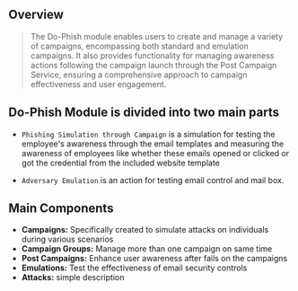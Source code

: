 ## Overview

> The Do-Phish module enables users to create and manage a variety of campaigns, encompassing both standard and emulation campaigns. It also provides functionality for managing awareness actions following the campaign launch through the Post Campaign Service, ensuring a comprehensive approach to campaign effectiveness and user engagement.


## Do-Phish Module is divided into two main parts
- `Phishing Simulation through Campaign` is a simulation for testing the employee's awareness 
through the email templates and measuring the awareness of employees like whether these 
emails opened or clicked or got the credential from the included website template

- `Adversary Emulation` is an action for testing email control and mail box.


## Main Components

- **Campaigns:** Specifically created to simulate attacks on individuals during various scenarios
- **Campaign Groups:** Manage more than one campaign on same time
- **Post Campaigns:** Enhance user awareness after fails on the campaigns
- **Emulations:** Test the effectiveness of email security controls
- **Attacks:** simple description